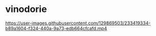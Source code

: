 # vinodorie

https://user-images.githubusercontent.com/129869503/233419334-b89a1604-f324-440a-9a73-edb664cfcafd.mp4
